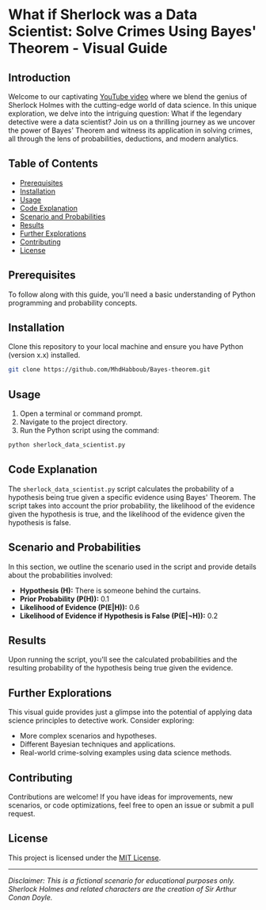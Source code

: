 # What if Sherlock was a Data Scientist: Solve Crimes Using Bayes' Theorem - Visual Guide


## Introduction

Welcome to our captivating [YouTube video](#prerequisites) where we blend the genius of Sherlock Holmes with the cutting-edge world of data science. In this unique exploration, we delve into the intriguing question: What if the legendary detective were a data scientist? Join us on a thrilling journey as we uncover the power of Bayes' Theorem and witness its application in solving crimes, all through the lens of probabilities, deductions, and modern analytics.

## Table of Contents

- [Prerequisites](#prerequisites)
- [Installation](#installation)
- [Usage](#usage)
- [Code Explanation](#code-explanation)
- [Scenario and Probabilities](#scenario-and-probabilities)
- [Results](#results)
- [Further Explorations](#further-explorations)
- [Contributing](#contributing)
- [License](#license)

## Prerequisites

To follow along with this guide, you'll need a basic understanding of Python programming and probability concepts.

## Installation

Clone this repository to your local machine and ensure you have Python (version x.x) installed.

```bash
git clone https://github.com/MhdHabboub/Bayes-theorem.git
```

## Usage

1. Open a terminal or command prompt.
2. Navigate to the project directory.
3. Run the Python script using the command:

```bash
python sherlock_data_scientist.py
```

## Code Explanation

The `sherlock_data_scientist.py` script calculates the probability of a hypothesis being true given a specific evidence using Bayes' Theorem. The script takes into account the prior probability, the likelihood of the evidence given the hypothesis is true, and the likelihood of the evidence given the hypothesis is false.

## Scenario and Probabilities

In this section, we outline the scenario used in the script and provide details about the probabilities involved:

- **Hypothesis (H):** There is someone behind the curtains.
- **Prior Probability (P(H)):** 0.1
- **Likelihood of Evidence (P(E|H)):** 0.6
- **Likelihood of Evidence if Hypothesis is False (P(E|¬H)):** 0.2

## Results

Upon running the script, you'll see the calculated probabilities and the resulting probability of the hypothesis being true given the evidence.

## Further Explorations

This visual guide provides just a glimpse into the potential of applying data science principles to detective work. Consider exploring:

- More complex scenarios and hypotheses.
- Different Bayesian techniques and applications.
- Real-world crime-solving examples using data science methods.

## Contributing

Contributions are welcome! If you have ideas for improvements, new scenarios, or code optimizations, feel free to open an issue or submit a pull request.

## License

This project is licensed under the [MIT License](LICENSE).

---

*Disclaimer: This is a fictional scenario for educational purposes only. Sherlock Holmes and related characters are the creation of Sir Arthur Conan Doyle.*
